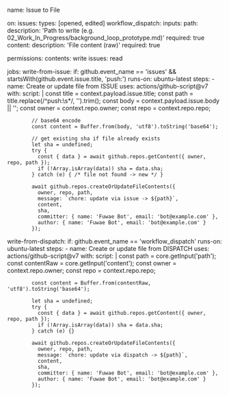 name: Issue to File

on:
  issues:
    types: [opened, edited]
  workflow_dispatch:
    inputs:
      path:
        description: 'Path to write (e.g. 02_Work_In_Progress/background_loop_prototype.md)'
        required: true
      content:
        description: 'File content (raw)'
        required: true

permissions:
  contents: write
  issues: read

jobs:
  write-from-issue:
    if: github.event_name == 'issues' && startsWith(github.event.issue.title, 'push:')
    runs-on: ubuntu-latest
    steps:
      - name: Create or update file from ISSUE
        uses: actions/github-script@v7
        with:
          script: |
            const title = context.payload.issue.title;
            const path = title.replace(/^push:\s*/, '').trim();
            const body = context.payload.issue.body || '';
            const owner = context.repo.owner;
            const repo = context.repo.repo;

            // base64 encode
            const content = Buffer.from(body, 'utf8').toString('base64');

            // get existing sha if file already exists
            let sha = undefined;
            try {
              const { data } = await github.repos.getContent({ owner, repo, path });
              if (!Array.isArray(data)) sha = data.sha;
            } catch (e) { /* file not found -> new */ }

            await github.repos.createOrUpdateFileContents({
              owner, repo, path,
              message: `chore: update via issue -> ${path}`,
              content,
              sha,
              committer: { name: 'Fuwae Bot', email: 'bot@example.com' },
              author: { name: 'Fuwae Bot', email: 'bot@example.com' }
            });

  write-from-dispatch:
    if: github.event_name == 'workflow_dispatch'
    runs-on: ubuntu-latest
    steps:
      - name: Create or update file from DISPATCH
        uses: actions/github-script@v7
        with:
          script: |
            const path = core.getInput('path');
            const contentRaw = core.getInput('content');
            const owner = context.repo.owner;
            const repo = context.repo.repo;

            const content = Buffer.from(contentRaw, 'utf8').toString('base64');

            let sha = undefined;
            try {
              const { data } = await github.repos.getContent({ owner, repo, path });
              if (!Array.isArray(data)) sha = data.sha;
            } catch (e) {}

            await github.repos.createOrUpdateFileContents({
              owner, repo, path,
              message: `chore: update via dispatch -> ${path}`,
              content,
              sha,
              committer: { name: 'Fuwae Bot', email: 'bot@example.com' },
              author: { name: 'Fuwae Bot', email: 'bot@example.com' }
            });
